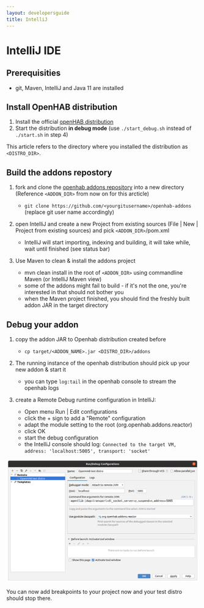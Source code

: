 ```yaml
---
layout: developersguide
title: IntelliJ
---
```


# IntelliJ IDE

## Prerequisities

- git, Maven, IntelliJ and Java 11 are installed

## Install OpenHAB distribution

1. Install the official [openHAB distribution](https://www.openhab.org/download/)
1. Start the distribution **in debug mode** (use `./start_debug.sh` instead of `./start.sh` in step 4)

This article refers to the directory where you installed the distribution as `<DISTRO_DIR>`.

## Build the addons repostory

1. fork and clone the [openhab addons repository](https://www.github.com/openhab/openhab-addons) into a new directory (Reference `<ADDON_DIR>` from now on for this arcticle)
    - `git clone https://github.com/<yourgitusername>/openhab-addons`  (replace git user name accordingly)

1. open IntelliJ and create a new Project from existing sources (File | New | Project from existing sources) and pick `<ADDON_DIR>`/pom.xml
    - IntelliJ will start importing, indexing and building, it will take while, wait until finished (see status bar)

1. Use Maven to clean & install the addons project
    - mvn clean install in the root of `<ADDON_DIR>` using commandline Maven (or IntelliJ Maven view)
    - some of the addons might fail to build - if it's not the one, you're interested in that should not bother you
    - when the Maven project finished, you should find the freshly built addon JAR in the target directory

## Debug your addon

1. copy the addon JAR to Openhab distribution created before
    - `cp target/<ADDON_NAME>.jar <DISTRO_DIR>/addons`

1. The running instance of the openhab distribution should pick up your new addon & start it
    - you can type `log:tail` in the openhab console to stream the openhab logs

1. create a Remote Debug runtime configuration in IntelliJ:
    - Open menu Run | Edit configurations
    - click the + sign to add a "Remote" configuration
    - adapt the module setting to the root (org.openhab.addons.reactor)
    - click OK
    - start the debug configuration
    - the IntelliJ console should log: `Connected to the target VM, address: 'localhost:5005', transport: 'socket'`

![Remote Debug Run Configuration](images/ide_setup_intellij_debug_configuration.png)

You can now add breakpoints to your project now and your test distro should stop there.
